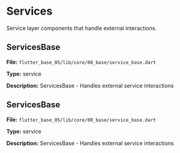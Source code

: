 # Services

Service layer components that handle external interactions.

## ServicesBase

**File:** `flutter_base_05/lib/core/00_base/service_base.dart`

**Type:** service

**Description:** ServicesBase - Handles external service interactions

## ServicesBase

**File:** `flutter_base_05/lib/core/00_base/service_base.dart`

**Type:** service

**Description:** ServicesBase - Handles external service interactions

